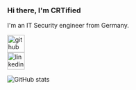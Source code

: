 ### Hi there, I'm CRTified 

I'm an IT Security engineer from Germany.


[<img src='https://cdn.jsdelivr.net/npm/simple-icons@3.0.1/icons/github.svg' alt='github' height='40'>](https://github.com/CRTified)  
[<img src='https://cdn.jsdelivr.net/npm/simple-icons@3.0.1/icons/linkedin.svg' alt='linkedin' height='40'>](https://www.linkedin.com/in/crt-schneider/)  

![GitHub stats](https://github-readme-stats.vercel.app/api?username=CRTified&show_icons=truea&theme=github_dark&custom_title=GitHub%20Stats%20for%20CRTified)  
